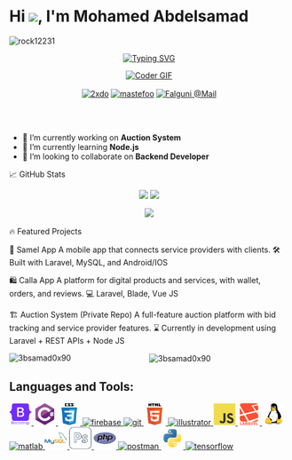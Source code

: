 
<!--
**Mohamed-Abdelsamad/3bsamad0x90** is a ✨ _special_ ✨ repository because its `README.md` (this file) appears on your GitHub profile.

Here are some ideas to get you started:
<p align="right">&nbsp;<img align="center" src="https://github-readme-stats.vercel.app/api?username=3bsamad0x90&show_icons=true&theme=gruvbox&locale=en" alt="3bsamad0x90" /></p>

- 🔭 I’m currently working on ...
- 🌱 I’m currently learning ...
- 👯 I’m looking to collaborate on ...
- 🤔 I’m looking for help with ...
- 💬 Ask me about ...
- 📫 How to reach me: ...
- 😄 Pronouns: ...
- ⚡ Fun fact: ...
-->


<h1>Hi <img src="https://github.com/TheDudeThatCode/TheDudeThatCode/blob/master/Assets/Hi.gif" width="38px">, I'm Mohamed Abdelsamad</h1>
<p align="left"> <img src="https://komarev.com/ghpvc/?username=3bsamad0x90&label=Profile%20views&color=0e75b6&style=flat" alt="rock12231" /> </p>

<div align="center">

[![Typing SVG](https://readme-typing-svg.herokuapp.com?font=Silkscreen&size=30&duration=2500&color=979797&width=435&lines=Software+Engineer;BackEnd+Developer)](https://git.io/typing-svg)
</div>
<div>
  
</div>

<p align="center">
<a href="#"><img src="https://media.giphy.com/media/SWoSkN6DxTszqIKEqv/giphy.gif" alt="Coder GIF" width="500" height="400"></a>
</p>

<p align="center">
<a href="https://www.linkedin.com/in/3bsamad0x90" target="blank"><img align="center" src="https://raw.githubusercontent.com/rahuldkjain/github-profile-readme-generator/master/src/images/icons/Social/linked-in-alt.svg" alt="2xdo" height="20" width="30" /></a>
<a href="https://www.facebook.com/mohamed.abdelsamad.31105" target="blank"><img align="center" src="https://raw.githubusercontent.com/rahuldkjain/github-profile-readme-generator/master/src/images/icons/Social/facebook.svg" alt="mastefoo" height="20" width="30" /></a>
<a href="mailto:mohamedabdelsamad122@gmail.com">
  <img align="center" alt="Falguni @Mail" height="30" width="40px"   src="https://user-images.githubusercontent.com/108660346/185448166-45d7982a-d1b8-4d88-b2c6-d59fd29b92d5.svg" />
</a>
</p>
<br>
<br>

- 🔭 I’m currently working on **Auction System**
- 🌱 I’m currently learning **Node.js**
- 👯 I’m looking to collaborate on **Backend Developer**

📈 GitHub Stats
<p align="center"> <img src="https://github-readme-stats.vercel.app/api?username=3bsamad0x90&show_icons=true&theme=tokyonight&hide_border=true" height="165" /> <img src="https://streak-stats.demolab.com?user=3bsamad0x90&theme=tokyonight&hide_border=true" height="165" /> </p> <p align="center"> <img src="https://github-profile-summary-cards.vercel.app/api/cards/profile-details?username=3bsamad0x90&theme=github_dark" /> </p>

🔥 Featured Projects

🚚 Samel App
A mobile app that connects service providers with clients.
🛠 Built with Laravel, MySQL, and Android/IOS

🛍️ Calla App
A platform for digital products and services, with wallet, orders, and reviews.
💻 Laravel, Blade, Vue JS

🏗️ Auction System (Private Repo)
A full-feature auction platform with bid tracking and service provider features.
⌛️ Currently in development using Laravel + REST APIs + Node JS

<p><img align="left" src="https://github-readme-stats.vercel.app/api/top-langs?username=3bsamad0x90&show_icons=true&locale=en&layout=compact" alt="3bsamad0x90" /></p>


<p align="center"><img align="center" height="165" src="https://github-readme-streak-stats.herokuapp.com/?user=3bsamad0x90&" alt="3bsamad0x90" /></p>

## Languages and Tools:
<p align="left"> <a href="https://getbootstrap.com" target="_blank" rel="noreferrer"> <img src="https://raw.githubusercontent.com/devicons/devicon/master/icons/bootstrap/bootstrap-plain-wordmark.svg" alt="bootstrap" width="40" height="40"/> </a> <a href="https://www.w3schools.com/cs/" target="_blank" rel="noreferrer"> <img src="https://raw.githubusercontent.com/devicons/devicon/master/icons/csharp/csharp-original.svg" alt="csharp" width="40" height="40"/> </a> <a href="https://www.w3schools.com/css/" target="_blank" rel="noreferrer"> <img src="https://raw.githubusercontent.com/devicons/devicon/master/icons/css3/css3-original-wordmark.svg" alt="css3" width="40" height="40"/> </a> <a href="https://firebase.google.com/" target="_blank" rel="noreferrer"> <img src="https://www.vectorlogo.zone/logos/firebase/firebase-icon.svg" alt="firebase" width="40" height="40"/> </a> <a href="https://git-scm.com/" target="_blank" rel="noreferrer"> <img src="https://www.vectorlogo.zone/logos/git-scm/git-scm-icon.svg" alt="git" width="40" height="40"/> </a> <a href="https://www.w3.org/html/" target="_blank" rel="noreferrer"> <img src="https://raw.githubusercontent.com/devicons/devicon/master/icons/html5/html5-original-wordmark.svg" alt="html5" width="40" height="40"/> </a> <a href="https://www.adobe.com/in/products/illustrator.html" target="_blank" rel="noreferrer"> <img src="https://www.vectorlogo.zone/logos/adobe_illustrator/adobe_illustrator-icon.svg" alt="illustrator" width="40" height="40"/> </a> <a href="https://developer.mozilla.org/en-US/docs/Web/JavaScript" target="_blank" rel="noreferrer"> <img src="https://raw.githubusercontent.com/devicons/devicon/master/icons/javascript/javascript-original.svg" alt="javascript" width="40" height="40"/> </a> <a href="https://laravel.com/" target="_blank" rel="noreferrer"> <img src="https://raw.githubusercontent.com/devicons/devicon/master/icons/laravel/laravel-plain-wordmark.svg" alt="laravel" width="40" height="40"/> </a> <a href="https://www.linux.org/" target="_blank" rel="noreferrer"> <img src="https://raw.githubusercontent.com/devicons/devicon/master/icons/linux/linux-original.svg" alt="linux" width="40" height="40"/> </a> <a href="https://www.mathworks.com/" target="_blank" rel="noreferrer"> <img src="https://upload.wikimedia.org/wikipedia/commons/2/21/Matlab_Logo.png" alt="matlab" width="40" height="40"/> </a> <a href="https://www.mysql.com/" target="_blank" rel="noreferrer"> <img src="https://raw.githubusercontent.com/devicons/devicon/master/icons/mysql/mysql-original-wordmark.svg" alt="mysql" width="40" height="40"/> </a> <a href="https://www.photoshop.com/en" target="_blank" rel="noreferrer"> <img src="https://raw.githubusercontent.com/devicons/devicon/master/icons/photoshop/photoshop-line.svg" alt="photoshop" width="40" height="40"/> </a> <a href="https://www.php.net" target="_blank" rel="noreferrer"> <img src="https://raw.githubusercontent.com/devicons/devicon/master/icons/php/php-original.svg" alt="php" width="40" height="40"/> </a> <a href="https://postman.com" target="_blank" rel="noreferrer"> <img src="https://www.vectorlogo.zone/logos/getpostman/getpostman-icon.svg" alt="postman" width="40" height="40"/> </a> <a href="https://www.python.org" target="_blank" rel="noreferrer"> <img src="https://raw.githubusercontent.com/devicons/devicon/master/icons/python/python-original.svg" alt="python" width="40" height="40"/> </a> <a href="https://www.tensorflow.org" target="_blank" rel="noreferrer"> <img src="https://www.vectorlogo.zone/logos/tensorflow/tensorflow-icon.svg" alt="tensorflow" width="40" height="40"/> </a> </p>

<br/>
